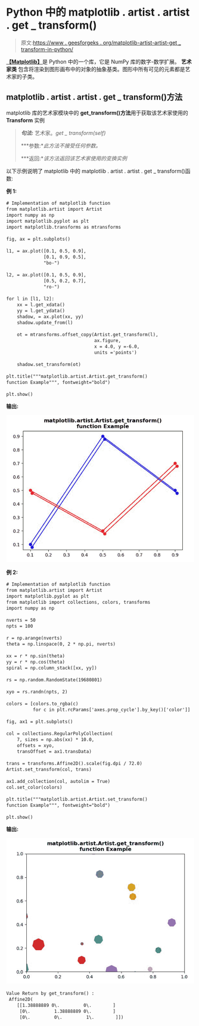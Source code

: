 # Python 中的 matplotlib . artist . artist . get _ transform()

> 原文:[https://www . geesforgeks . org/matplotlib-artist-artist-get _ transform-in-python/](https://www.geeksforgeeks.org/matplotlib-artist-artist-get_transform-in-python/)

[**【Matplotlib】**](https://www.geeksforgeeks.org/python-introduction-matplotlib/)是 Python 中的一个库，它是 NumPy 库的数字-数学扩展。 **艺术家类** 包含将渲染到图形画布中的对象的抽象基类。图形中所有可见的元素都是艺术家的子类。

## matplotlib . artist . artist . get _ transform()方法

matplotlib 库的艺术家模块中的 **get_transform()方法**用于获取该艺术家使用的 **Transform** 实例

> ***句法:*** 艺术家。*get _ transform(self)*
> 
> ***参数:**此方法不接受任何参数。*
> 
> ***返回:**该方法返回该艺术家使用的变换实例*

以下示例说明了 matplotlib 中的 matplotlib . artist . artist . get _ transform()函数:

**例 1:**

```
# Implementation of matplotlib function
from matplotlib.artist import Artist 
import numpy as np  
import matplotlib.pyplot as plt 
import matplotlib.transforms as mtransforms 

fig, ax = plt.subplots()  

l1, = ax.plot([0.1, 0.5, 0.9], 
              [0.1, 0.9, 0.5],
              "bo-") 

l2, = ax.plot([0.1, 0.5, 0.9],
              [0.5, 0.2, 0.7],
              "ro-") 

for l in [l1, l2]: 
    xx = l.get_xdata() 
    yy = l.get_ydata() 
    shadow, = ax.plot(xx, yy) 
    shadow.update_from(l) 

    ot = mtransforms.offset_copy(Artist.get_transform(l), 
                                 ax.figure, 
                                 x = 4.0, y =-6.0, 
                                 units ='points') 

    shadow.set_transform(ot) 

plt.title("""matplotlib.artist.Artist.get_transform()
function Example""", fontweight="bold")

plt.show()
```

**输出:**

![](img/3a43e39a2bc9cc7d1c43c7062d8b9b2c.png)

**例 2:**

```
# Implementation of matplotlib function
from matplotlib.artist import Artist 
import matplotlib.pyplot as plt 
from matplotlib import collections, colors, transforms 
import numpy as np 

nverts = 50
npts = 100

r = np.arange(nverts) 
theta = np.linspace(0, 2 * np.pi, nverts) 

xx = r * np.sin(theta) 
yy = r * np.cos(theta) 
spiral = np.column_stack([xx, yy]) 

rs = np.random.RandomState(19680801) 

xyo = rs.randn(npts, 2) 

colors = [colors.to_rgba(c) 
          for c in plt.rcParams['axes.prop_cycle'].by_key()['color']] 

fig, ax1 = plt.subplots() 

col = collections.RegularPolyCollection( 
    7, sizes = np.abs(xx) * 10.0,  
    offsets = xyo,  
    transOffset = ax1.transData) 

trans = transforms.Affine2D().scale(fig.dpi / 72.0) 
Artist.set_transform(col, trans)  

ax1.add_collection(col, autolim = True) 
col.set_color(colors)

plt.title("""matplotlib.artist.Artist.set_transform()
function Example""", fontweight="bold")

plt.show()
```

**输出:**

![](img/0e361ab2aee8d7eccdc0832b105b7368.png)

```
Value Return by get_transform() :
 Affine2D(
    [[1.38888889 0\.         0\.        ]
     [0\.         1.38888889 0\.        ]
     [0\.         0\.         1\.        ]])

```